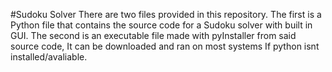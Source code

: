 #Sudoku Solver
There are two files provided in this repository. The first is a Python file that contains the source code for a Sudoku solver with built in GUI. The second is an executable file made with pyInstaller from said source code, It can be downloaded and ran on most systems If python isnt installed/avaliable.
